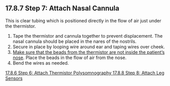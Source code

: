 ## 17.8.7 Step 7: Attach Nasal Cannula

This is clear tubing which is positioned directly in the flow of air just under the thermistor.

1. Tape the thermistor and cannula together to prevent displacement. The nasal cannula should be placed in the nares of the nostrils.
2. Secure in place by looping wire around ear and taping wires over cheek.
3. <u>Make sure that the beads from the thermistor are not inside the patient’s nose</u>. Place the beads in the flow of air from the nose.
4. Bend the wires as needed.


<div class="center">
<div class="btn-group">
  <a href=":pages_path:/manuals/polysomnography/17-08-06-step6.md" class="btn btn-default">
    <span class="glyphicon glyphicon-chevron-left"></span>
    17.8.6 Step 6: Attach Thermistor
  </a>

  <a href=":pages_path:/manuals/polysomnography" class="btn btn-default">
    <span class="glyphicon glyphicon-chevron-up"></span>
    Polysomnography
  </a>

  <a href=":pages_path:/manuals/polysomnography/17-08-08-step8.md" class="btn btn-success">
    17.8.8 Step 8: Attach Leg Sensors
    <span class="glyphicon glyphicon-chevron-right"></span>
  </a>
</div>
</div>

